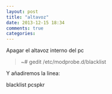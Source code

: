 ```yaml
---
layout: post
title: "altavoz"
date: 2013-12-15 18:34
comments: true
categories: 
---
```

Apagar el altavoz interno del pc

>~# gedit /etc/modprobe.d/blacklist

Y añadiremos la linea:

blacklist pcspkr

